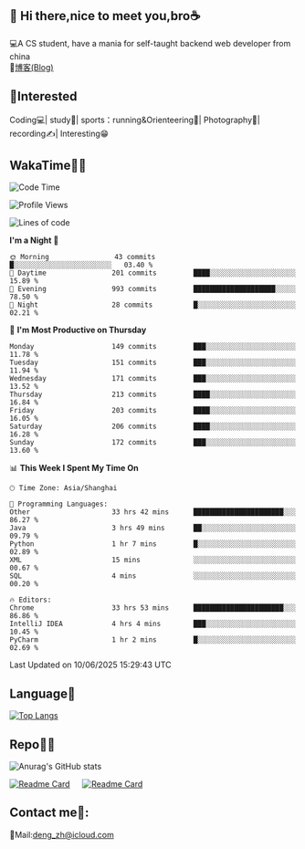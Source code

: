 👋 Hi there,nice to meet you,bro☕
---
💻A CS student, have a mania for self-taught backend web developer from china   
📌[博客(Blog)](https://github.com/HealUP/MyBlog)

 <!-- waka-box start -->
 <!-- waka-box end -->
 
🧲**Interested**
--
Coding💻| study📖| sports：running&Orienteering🏃‍| Photography📸| recording✍️| Interesting😁

WakaTime👨‍💻
---
<!--START_SECTION:waka-->
![Code Time](http://img.shields.io/badge/Code%20Time-3%2C125%20hrs%2043%20mins-blue)

![Profile Views](http://img.shields.io/badge/Profile%20Views-1-blue)

![Lines of code](https://img.shields.io/badge/From%20Hello%20World%20I%27ve%20Written-205.1%20thousand%20lines%20of%20code-blue)

**I'm a Night 🦉** 

```text
🌞 Morning                43 commits          █░░░░░░░░░░░░░░░░░░░░░░░░   03.40 % 
🌆 Daytime                201 commits         ████░░░░░░░░░░░░░░░░░░░░░   15.89 % 
🌃 Evening                993 commits         ████████████████████░░░░░   78.50 % 
🌙 Night                  28 commits          █░░░░░░░░░░░░░░░░░░░░░░░░   02.21 % 
```
📅 **I'm Most Productive on Thursday** 

```text
Monday                   149 commits         ███░░░░░░░░░░░░░░░░░░░░░░   11.78 % 
Tuesday                  151 commits         ███░░░░░░░░░░░░░░░░░░░░░░   11.94 % 
Wednesday                171 commits         ███░░░░░░░░░░░░░░░░░░░░░░   13.52 % 
Thursday                 213 commits         ████░░░░░░░░░░░░░░░░░░░░░   16.84 % 
Friday                   203 commits         ████░░░░░░░░░░░░░░░░░░░░░   16.05 % 
Saturday                 206 commits         ████░░░░░░░░░░░░░░░░░░░░░   16.28 % 
Sunday                   172 commits         ███░░░░░░░░░░░░░░░░░░░░░░   13.60 % 
```


📊 **This Week I Spent My Time On** 

```text
🕑︎ Time Zone: Asia/Shanghai

💬 Programming Languages: 
Other                    33 hrs 42 mins      ██████████████████████░░░   86.27 % 
Java                     3 hrs 49 mins       ██░░░░░░░░░░░░░░░░░░░░░░░   09.79 % 
Python                   1 hr 7 mins         █░░░░░░░░░░░░░░░░░░░░░░░░   02.89 % 
XML                      15 mins             ░░░░░░░░░░░░░░░░░░░░░░░░░   00.67 % 
SQL                      4 mins              ░░░░░░░░░░░░░░░░░░░░░░░░░   00.20 % 

🔥 Editors: 
Chrome                   33 hrs 53 mins      ██████████████████████░░░   86.86 % 
IntelliJ IDEA            4 hrs 4 mins        ███░░░░░░░░░░░░░░░░░░░░░░   10.45 % 
PyCharm                  1 hr 2 mins         █░░░░░░░░░░░░░░░░░░░░░░░░   02.69 % 
```


 Last Updated on 10/06/2025 15:29:43 UTC
<!--END_SECTION:waka-->

Language🚀
---
[![Top Langs](https://github-readme-stats.vercel.app/api/top-langs/?username=HealUP&layout=compact&hide_border=true)](https://github.com/HealUP)

Repo🧑‍💻
---
![Anurag's GitHub stats](https://github-readme-stats.vercel.app/api?username=HealUP&count_private=true&show_icons=true&theme=gruvbox&hide_border=true) 

[![Readme Card](https://github-readme-stats.vercel.app/api/pin/?username=HealUP&repo=InternetEy&theme=transparent)](https://github.com/HealUP/InternetEy) &emsp;
[![Readme Card](https://github-readme-stats.vercel.app/api/pin/?username=HealUP&repo=CampusExperience&theme=transparent)](https://github.com/HealUP/CampusExperience)


Contact me📱:
---
📮Mail:deng_zh@icloud.com  
